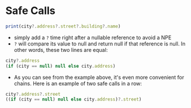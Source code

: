 # Safe Calls
```js
print(city?.address?.street?.building?.name)
```
- simply add a `?` time right after a nullable reference to avoid a NPE
- `?` will compare its value to null and return null if that reference is null. In other words, these two lines are equal:
```js
city?.address
(if (city == null) null else city.address)
```
- As you can see from the example above, it's even more convenient for chains. Here is an example of two safe calls in a row:
```js
city?.address?.street
((if (city == null) null else city.address)?.street)
```
